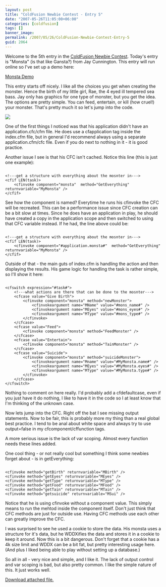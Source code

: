 ```yaml
---
layout: post
title: "ColdFusion Newbie Contest - Entry 5"
date: "2007-05-26T11:05:00+06:00"
categories: [coldfusion]
tags: []
banner_image: 
permalink: /2007/05/26/ColdFusion-Newbie-Contest-Entry-5
guid: 2064
---
```


Welcome to the 5th entry in the <a href="http://ray.camdenfamily.com/index.cfm/2007/4/16/ColdFusion-Newbie-Contest-Announced--Monster-Maker">ColdFusion Newbie Contest</a>. Today's entry is "Monsta" (is that like Gansta?) from Jay Cunnington. This entry will run online so I've set up a demo here:

<a href="http://ray.camdenfamily.com/demos/contest6/monsta">Monsta Demo</a>
<!--more-->
This entry starts off nicely. I like all the choices you get when creating the monster. Hence the birth of my little girl, Rae, the 4 eyed ill tempered sea bass. Jay only has graphics for one type of monster, but you get the idea. The options are pretty simple. You can feed, entertain, or kill (how cruel!) your monster. That's pretty much it so let's jump into the code.

<img src="http://ray.camdenfamily.com/demos/contest6/monsta.png">


One of the first things I noticed was that his application didn't have an application.cfc/cfm file. He does use a cfapplication tag inside the index.cfm file, but in general I'd recommend always using a separate application.cfm/cfc file. Even if you do next to nothing in it - it is good practice. 

Another issue I see is that his CFC isn't cached. Notice this line (this is just one example):

<code>
&lt;!---get a structure with everything about the mosnter in---&gt;
&lt;cfif LEN(task)&gt;
	&lt;cfinvoke component="monsta"  method="GetEverything" returnvariable="MyMonsta" /&gt;
&lt;/cfif&gt;
</code>

See how the component is named? Everytime he runs his cfinvoke the CFC will be recreated. This can be a performance issue since CFC creation can be a bit slow at times. Since he does have an application in play, he should have created a copy in the application scope and then switched to using that CFC variable instead. If he had, the line above could be:

<code>
&lt;!---get a structure with everything about the mosnter in---&gt;
&lt;cfif LEN(task)&gt;
	&lt;cfinvoke component="#application.monsta#"  method="GetEverything" returnvariable="MyMonsta" /&gt;
&lt;/cfif&gt;
</code>

Outside of that - the main guts of index.cfm is handling the action and then displaying the results. His game logic for handling the task is rather simple, so I'll show it here:

<code>
&lt;cfswitch expression="#task#"&gt;
	&lt;!---what actions are there that can be done to the mosnter---&gt;
	&lt;cfcase value="Give Birth"&gt;
		&lt;cfinvoke component="monsta" method="newMonster"&gt;
			&lt;cfinvokeargument name="MName" value="#mons_name#" /&gt;
			&lt;cfinvokeargument name="MEyes" value="#mons_eyes#" /&gt;
			&lt;cfinvokeargument name="MType" value="#mons_type#" /&gt;		
		&lt;/cfinvoke&gt;
	&lt;/cfcase&gt;
	&lt;cfcase value="Feed"&gt;
		&lt;cfinvoke component="monsta" method="FeedMonster" /&gt;	
	&lt;/cfcase&gt;
	&lt;cfcase value="Entertain"&gt;
		&lt;cfinvoke component="monsta" method="TainMonster" /&gt;
	&lt;/cfcase&gt;
	&lt;cfcase value="Suicide"&gt;
		&lt;cfinvoke component="monsta" method="suicideMonster"&gt;
			&lt;cfinvokeargument name="Mname" value="#MyMonsta.name#" /&gt;
			&lt;cfinvokeargument name="MEyes" value="#MyMonsta.eyes#" /&gt;
			&lt;cfinvokeargument name="MType" value="#MyMonsta.type#" /&gt;			
		&lt;/cfinvoke&gt;	
	&lt;/cfcase&gt;
&lt;/cfswitch&gt;
</code>

Nothing to comment on here really. I'd probably add a cfdefaultcase, even if you just have it do nothing, I like to have it in the code so I at least know that I'm thinking of the unknown case. 

Now lets jump into the CFC. Right off the bat I see missing output statements. Now to be fair, this is probably more my thing than a real global best practice. I tend to be anal about white space and always try to use output=false in my cfcomponent/cffunction tags. 

A more serious issue is the lack of var scoping. Almost every function needs these lines added.

One cool thing - or not really cool but something I think some newbies forget about - is in getEverything:

<code>
&lt;cfinvoke method="getBirth" returnvariable="MBirth" /&gt;
&lt;cfinvoke method="getEyes" returnvariable="MEyes" /&gt;
&lt;cfinvoke method="getType" returnvariable="MType" /&gt;
&lt;cfinvoke method="getFood" returnvariable="MFood" /&gt;
&lt;cfinvoke method="getTain" returnvariable="MTain" /&gt;
&lt;cfinvoke method="getsuicide" returnvariable="MSui" /&gt;		</code>

Notice that he is using cfinvoke without a component value. This simply means to run the mehtod inside the component itself. Don't just think that CFC methods are just for outside use. Having CFC methods use each other can greatly improve the CFC.

I was surprised to see he used a cookie to store the data. His monsta uses a structure for it's data, but he WDDXifies the data and stores it in a cookie to keep it around. Now this is a bit dangerous. Don't forget that a cookie has a 4k size limit and WDDX can be a bit fat, but pretty interesting usage here. (And plus I liked being able to play without setting up a database.)

So all in all - very nice and simple, and I like it. The lack of output control and var scoping is bad, but also pretty common. I like the simple nature of this. It just works well.<p><a href='enclosures/D{% raw %}%3A%{% endraw %}5Cwebsites{% raw %}%5Cdev%{% endraw %}2Ecamdenfamily{% raw %}%2Ecom%{% endraw %}5Cenclosures{% raw %}%2Fmonsta%{% endraw %}2Ezip'>Download attached file.</a></p>